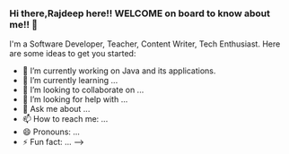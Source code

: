 ### Hi there,Rajdeep here!! WELCOME on board to know about me!! 👋

I'm a Software Developer, Teacher, Content Writer, Tech Enthusiast.
Here are some ideas to get you started:

- 🔭 I’m currently working on Java and its applications.
- 🌱 I’m currently learning ...
- 👯 I’m looking to collaborate on ...
- 🤔 I’m looking for help with ...
- 💬 Ask me about ...
- 📫 How to reach me: ...
- 😄 Pronouns: ...
- ⚡ Fun fact: ...
-->
